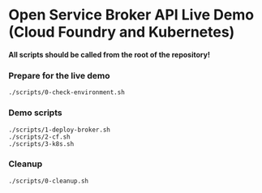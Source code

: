 # Open Service Broker API Live Demo (Cloud Foundry and Kubernetes)

**All scripts should be called from the root of the repository!**

### Prepare for the live demo
```
./scripts/0-check-environment.sh
```

### Demo scripts
```
./scripts/1-deploy-broker.sh
./scripts/2-cf.sh
./scripts/3-k8s.sh
```

### Cleanup
```
./scripts/0-cleanup.sh
```
